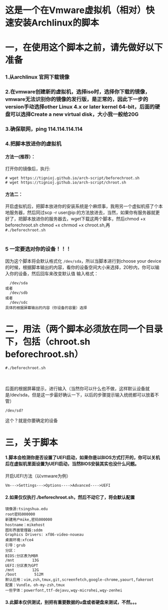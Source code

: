 # 这是一个在Vmware虚拟机（相对）快速安装Archlinux的脚本

# 一，在使用这个脚本之前，请先做好以下准备

### 1.从archlinux 官网下载镜像

### 2.在vmware创建新的虚拟机，选择iso时，选择你下载的镜像，vmware无法识别你的镜像的发行版，是正常的，因此下一步的version手动选择other Linux 4.x or later kernel 64-bit，后面的硬盘可以选择Create a new virtual disk，大小我一般给20G<br/>

### 3.确保联网，ping 114.114.114.114

### 4.把脚本放进你的虚拟机

#### 方法一(推荐）：  
  打开你的镜像后，执行:
 ```
 # wget https://tignioj.github.io/arch-script/beforechroot.sh
 # wget https://tignioj.github.io/arch-script/chroot.sh
 ```
#### 方法二：
  开启虚拟机后，把脚本放进你的安装系统是个麻烦事，我用另一个虚拟机搭了个本地服务器，然后同过scp -r user@ip:<path to your file>的方法放进去，当然，如果你有服务器就更好了，把脚本放进你的服务器去，wget下载这两个脚本，然后chmod +x beforechroot.sh  chmod +x chrmod +x chroot.sh,再<br/>
  <code>#./beforechroot.sh</code><br/>
<br/>
 

### 5 **一定要选对你的设备！！！**
因为这个脚本将会默认格式化 `/dev/sda`，所以当脚本进行到choose your device的时候，根据脚本输出的内容，看你的设备空间大小来选择，20秒内，你可以输入你的设备，然后回车来改变默认值
输入格式：
```
  /dev/sda
或者
  /dev/sdb
或者
  /dev/sdc
具体的根据屏幕输出的内容（你设备的容量）选择
```



二，用法（两个脚本必须放在同一个目录下，包括（chroot.sh    beforechroot.sh）<br/>
=====

```
#./beforechroot.sh
```
<br/>
<br/>
后面的根据屏幕提示，进行输入（当然你可以什么也不做，这样默认设备就是/dev/sda，但是这一步最好确认一下，以后的步骤提示输入统统都可以放着不管）

```
/dev/sd?
```

这个？就是你要确定的设备

  
    
    

三，关于脚本
======
#### 1.脚本会检测你是否设置了UEFI启动，如果你是以BIOS方式打开的，你可以关机后在虚拟机里面设置为UEFI启动，当然BIOS安装其实也没什么问题。
  
开启UEFI方法（以vmware为例）
```
Vm--->Settings--->Options---->Advanced---->UEFI
```

#### 2.如果仅仅执行./beforechroot.sh，然后不动它了，将会默认配置
  
    
    
    镜像源:tsingshua.edu
    root密码000000
    新建用户mike,密码000000
    hostname：mikehost
    图形界面管理器:sddm
    Graphics Drivers: xf86-video-noueau
    桌面环境:xfce4
    引导：grub
    分区：
    BIOS:分区表为MBR
    /mnt        13G
    UEFI:分区表为GPT
    /mnt        12G
    /boot        512M
    默认应用：vim,zsh,tmux,git,screenfetch,google-chrome,yaourt,fakeroot
    配置：Vundle，oh-my-zsh,tmux
    一些字体：powerfont,ttf-dejavu,wqy-microhei,wqy-zenhei
  
    
#### 3.此脚本仅供测试，别把有重要数据的u盘或者硬盘来测试，不然。。。

